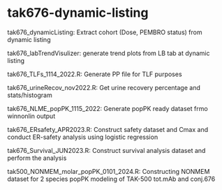 # tak676-dynamic-listing


  tak676_dynamicListing: Extract cohort (Dose, PEMBRO status) from dynamic listing
  
  
  tak676_labTrendVisulizer: generate trend plots from LB tab at dynamic listing
  
  
  tak676_TLFs_1114_2022.R: Generate PP file for TLF purposes
  
  
  tak676_urineRecov_nov2022.R: Get urine recovery percentage and stats/histogram
  
  
  tak676_NLME_popPK_1115_2022: Generate popPK ready dataset frmo winnonlin output
  
  
  tak676_ERsafety_APR2023.R: Construct safety dataset and Cmax and conduct ER-safety analysis using logistic regression


  tak676_Survival_JUN2023.R: Construct survival analysis dataset and perform the analysis 


  tak500_NONMEM_molar_popPK_0101_2024.R: Constructing NONMEM dataset for 2 species popPK modeling of TAK-500 tot.mAb and conj.676
